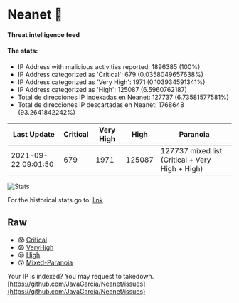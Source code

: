 # Neanet :hocho:
#### Threat intelligence feed
#### The stats:

- IP Address with malicious activities reported: 1896385 (100%)
- IP Address categorized as 'Critical':  679 (0.0358049657638%)
- IP Address categorized as 'Very High':  1971 (0.103934591341%)
- IP Address categorized as 'High':  125087 (6.5960762187)
- Total de direcciones IP indexadas en Neanet:  127737 (6.73581577581%)
- Total de direcciones IP descartadas en Neanet:  1768648 (93.2641842242%)

| Last Update | Critical | Very High | High | Paranoia |
| --- | --- | --- | --- | --- |
| 2021-09-22 09:01:50 | 679 | 1971 | 125087 | 127737 mixed list (Critical + Very High + High)|

![Stats](https://docs.google.com/spreadsheets/d/e/2PACX-1vSnaNMIXVabIpDJjufMlzH7poXnshF3mgd8Is1g9ytUEzVsP5my4Trn8f-xkoLLQ38xpL3HtmUexLo6/pubchart?oid=501124687&format=image)

For the historical stats go to: [link](/stats.csv)
## Raw
- :scream: [Critical](https://raw.githubusercontent.com/JavaGarcia/Neanet/master/blacklists/neanet_critical.txt)
- :fearful: [VeryHigh](https://raw.githubusercontent.com/JavaGarcia/Neanet/master/blacklists/neanet_veryHigh.txtt)
- :frowning: [High](https://raw.githubusercontent.com/JavaGarcia/Neanet/master/blacklists/neanet_high.txt)
- :dizzy_face: [Mixed-Paranoia](https://raw.githubusercontent.com/JavaGarcia/Neanet/master/blacklists/neanet_all.txt)


Your IP is indexed? You may request to takedown. [https://github.com/JavaGarcia/Neanet/issues](https://github.com/JavaGarcia/Neanet/issues)















































































































































































































































































































































































































































































































































































































































































































































































































































































































































































































































































































































































































































































































































































































































































































































































































































































































































































































































































































































































































































































































































































































































































































































































































































































































































































































































































































































































































































































































































































































































































































































































































































































































































































































































































































































































































































































































































































































































































































































































































































































































































































































































































































































































































































































































































































































































































































































































































































































































































































































































































































































































































































































































































































































































































































































































































































































































































































































































































































































































































































































































































































































































































































































































































































































































































































































































































































































































































































































































































































































































































































































































































































































































































































































































































































































































































































































































































































































































































































































































































































































































































































































































































































































































































































































































































































































































































































































































































































































































































































































































































































































